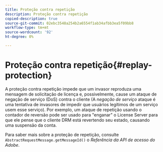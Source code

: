 ```yaml
---
title: Proteção contra repetição
description: Proteção contra repetição
copied-description: true
source-git-commit: 02ebc3548a254b2a6554f1ab34afbb3ea5f09bb8
workflow-type: tm+mt
source-wordcount: '92'
ht-degree: 0%

---
```


# Proteção contra repetição{#replay-protection}

A proteção contra repetição impede que um invasor reproduza uma mensagem de solicitação de licença e, possivelmente, cause um ataque de negação de serviço (DoS) contra o cliente (A *negação de serviço* ataque é uma tentativa de invasores de impedir que usuários legítimos de um serviço usem esse serviço). Por exemplo, um ataque de repetição usando o contador de reversão pode ser usado para &quot;enganar&quot; o License Server para que ele pense que o cliente DRM está revertendo seu estado, causando uma suspensão da conta.

Para saber mais sobre a proteção de repetição, consulte `AbstractRequestMessage.getMessageId()` o *Referência da API de acesso do Adobe*.
